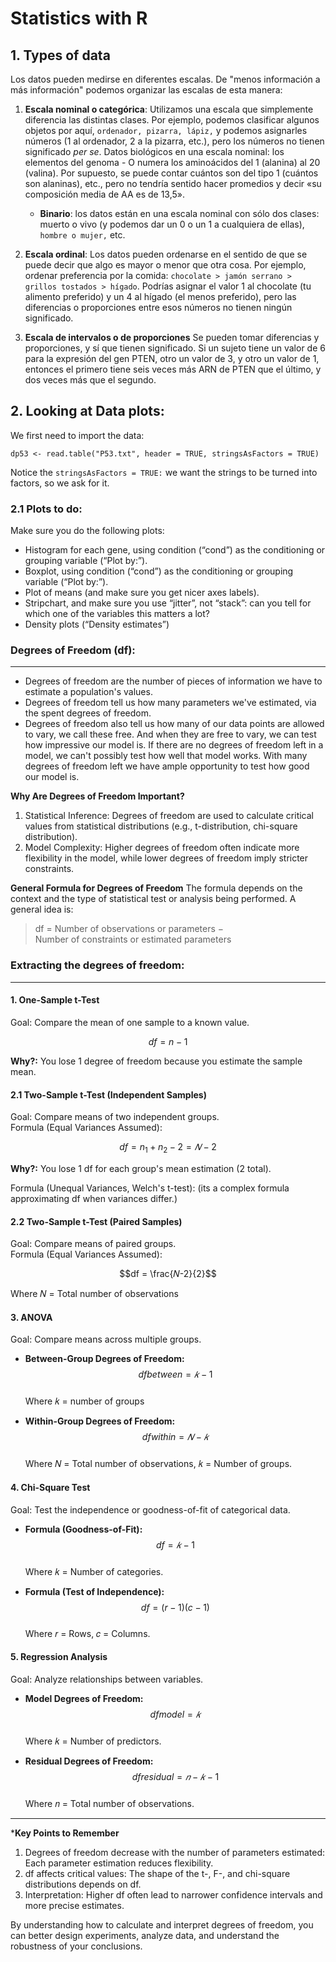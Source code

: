 # Statistics with R
## 1. Types of data
Los datos pueden medirse en diferentes escalas. De "menos información a más información" podemos organizar las escalas de esta manera:

1. **Escala nominal o categórica**: Utilizamos una escala que simplemente diferencia las distintas clases. Por ejemplo, podemos clasificar algunos objetos por aquí, 
``ordenador, pizarra, lápiz,`` y podemos asignarles números (1 al ordenador, 2 a la pizarra, etc.), pero los números no tienen significado *per se*. 
Datos biológicos en una escala nominal: los elementos del genoma - O numera los aminoácidos del 1 (alanina) al 20 (valina).
Por supuesto, se puede contar cuántos son del tipo 1 (cuántos son alaninas), etc., pero no tendría sentido hacer promedios y decir «su composición media de AA es de 13,5».
    - **Binario**: los datos están en una escala nominal con sólo dos clases: muerto o vivo (y podemos dar un 0 o un 1 a cualquiera de ellas), ``hombre o mujer,`` etc.

2. **Escala ordinal**: Los datos pueden ordenarse en el sentido de que se puede decir que algo es mayor o menor que otra cosa.
Por ejemplo, ordenar preferencia por la comida: ``chocolate > jamón serrano > grillos tostados > hígado``.
Podrías asignar el valor 1 al chocolate (tu alimento preferido) y un 4 al hígado (el menos preferido),
pero las diferencias o proporciones entre esos números no tienen ningún significado.

3. **Escala de intervalos o de proporciones** Se pueden tomar diferencias y proporciones, y sí que tienen significado.
   Si un sujeto tiene un valor de 6 para la expresión del gen PTEN, otro un valor de 3, y otro un valor de 1, entonces
   el primero tiene seis veces más ARN de PTEN que el último, y dos veces más que el segundo.

## 2. Looking at Data plots:
We first need to import the data:
```
dp53 <- read.table("P53.txt", header = TRUE, stringsAsFactors = TRUE)
```
Notice the ```stringsAsFactors = TRUE:``` we want the strings to be turned into factors, so we ask for it.
### 2.1 Plots to do: 
Make sure you do the following plots:
* Histogram for each gene, using condition (“cond”) as the conditioning or grouping variable (“Plot by:”).
* Boxplot, using condition (“cond”) as the conditioning or grouping variable (“Plot by:”).
* Plot of means (and make sure you get nicer axes labels).
* Stripchart, and make sure you use “jitter”, not “stack”: can you tell for which one of the variables this matters a lot?
* Density plots (“Density estimates”)


### Degrees of Freedom (df):
---
- Degrees of freedom are the number of pieces of information we have to estimate a population's values.
- Degrees of freedom tell us how many parameters we've estimated, via the spent degrees of freedom.
- Degrees of freedom also tell us how many of our data points are allowed to vary, we call these free. And when they are free to vary, we can test how impressive our model is. If there are no degrees of freedom left in a model, we can't possibly test how well that model works. With many degrees of freedom left we have ample opportunity to test how good our model is.

**Why Are Degrees of Freedom Important?**
1. Statistical Inference: Degrees of freedom are used to calculate critical values from statistical distributions (e.g., t-distribution, chi-square distribution).
2. Model Complexity: Higher degrees of freedom often indicate more flexibility in the model, while lower degrees of freedom imply stricter constraints.

**General Formula for Degrees of Freedom**
The formula depends on the context and the type of statistical test or analysis being performed. A general idea is:

> df = Number of observations or parameters − Number of constraints or estimated parameters

### Extracting the degrees of freedom:
---
#### 1. One-Sample t-Test

Goal: Compare the mean of one sample to a known value. <br/>

$$df = n − 1$$

**Why?:** You lose 1 degree of freedom because you estimate the sample mean.

#### 2.1 Two-Sample t-Test (Independent Samples)

Goal: Compare means of two independent groups. <br/>
Formula (Equal Variances Assumed): 

$$df = n_1 + n_2 − 2 = 𝑁-2$$

**Why?:** You lose 1 df for each group's mean estimation (2 total).

Formula (Unequal Variances, Welch's t-test): (its a complex formula approximating df when variances differ.)

#### 2.2 Two-Sample t-Test (Paired Samples)

Goal: Compare means of paired groups. <br/>
Formula (Equal Variances Assumed): 

$$df = \frac{𝑁-2}{2}$$ 

Where 𝑁 = Total number of observations

#### 3. ANOVA

Goal: Compare means across multiple groups.

- **Between-Group Degrees of Freedom:** $$df between = 𝑘 − 1$$ <br/>
Where 𝑘 = number of groups

- **Within-Group Degrees of Freedom:** $$df within = 𝑁 − 𝑘$$ <br/>
Where 𝑁 = Total number of observations, 𝑘 = Number of groups.

#### 4. Chi-Square Test

Goal: Test the independence or goodness-of-fit of categorical data.

- **Formula (Goodness-of-Fit):** $$df = 𝑘 − 1$$ <br/>
Where 𝑘 = Number of categories.

- **Formula (Test of Independence):** $$df=(r−1)(c−1)$$ <br/>
Where 𝑟 = Rows, 𝑐 = Columns.

#### 5. Regression Analysis

Goal: Analyze relationships between variables.

- **Model Degrees of Freedom:** $$df model = 𝑘 $$ <br/>
Where 𝑘 = Number of predictors.

- **Residual Degrees of Freedom:** $$df residual =𝑛−𝑘−1$$ <br/>
Where 𝑛 = Total number of observations.
---
\***Key Points to Remember**

1. Degrees of freedom decrease with the number of parameters estimated: Each parameter estimation reduces flexibility.
2. df affects critical values: The shape of the t-, F-, and chi-square distributions depends on df.
3. Interpretation: Higher df often lead to narrower confidence intervals and more precise estimates.

By understanding how to calculate and interpret degrees of freedom, you can better design experiments, analyze data, and understand the robustness of your conclusions.






